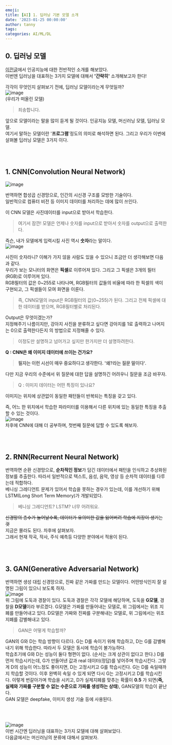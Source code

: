 ```yaml
---
emoji: 
title: [AI] 1. 딥러닝 기본 모델 소개
date: '2023-01-25 00:00:00'
author: tanny
tags: 
categories: AI/ML/DL
---
```


## 0. 딥러닝 모델
[이전글](https://tannybrown.github.io/ai/1/)에서 인공지능에 대한 전반적인 소개를 해보았다. <br>
이번엔 딥러닝을 대표하는 3가지 모델에 대해서 **'간략히'** 소개해보고자 한다! <br>


각각이 무엇인지 살펴보기 전에, 딥러닝 모델이라는게 무엇일까? <br>
![image](https://user-images.githubusercontent.com/121401159/214604573-31383ec6-316a-4329-8afc-ed26cc5b225c.png)<br>
(우리가 떠올린 모델)<br>
> 죄송합니다.

앞으로 모델이라는 말을 많이 듣게 될 것이다. 인공지능 모델, 머신러닝 모델, 딥러닝 모델. <br>
여기서 말하는 모델이란 '**프로그램**'정도의 의미로 해석하면 된다. 그리고 우리가 이번에 살펴볼 딥러닝 모델은 3가지 이다.

<br><br>
## 1. CNN(Convolution Neural Network)
![image](https://user-images.githubusercontent.com/121401159/214606928-f0a82073-ece0-4aec-809f-bec7ee9bb606.png)<br>

번역하면 합성곱 신경망으로, 인간의 시신경 구조를 모방한 기술이다.<br>
일반적으로 컴퓨터 비전 등 이미지 데이터를 처리하는 데에 많이 쓰인다.

이 CNN 모델은 사진데이터를 input으로 받아서 학습한다.
> 여기서 잠깐! 모델은 언제나 숫자를 input으로 받아서 숫자를 output으로 출력한다.


즉슨, 내가 모델에게 입력시킬 사진 역시 **숫자**라는 말이다.<br>
![image](https://user-images.githubusercontent.com/121401159/214620268-a93ffe75-9ec1-4455-8a9d-462bd0ec13e2.png)<br>

사진이 숫자라니? 이해가 가지 않을 사람도 있을 수 있으니 조금만 더 생각해보면 다음과 같다.<br>
우리가 보는 모니터의 화면은 **픽셀**로 이루어져 있다. 그리고 그 픽셀은 3개의 필터(RGB)로 이루어져 있다.<br>
RGB필터의 값은 0~255로 나타나며, RGB필터의 값들의 비율에 따라 한 픽셀의 색이 구현되고, 그 픽셀들이 모여 화면을 이룬다.
> 즉, CNN모델의 input은 RGB필터의 값(0~255)가 된다. 그리고 전체 픽셀에 대한 데이터를 받으며, RGB필터별로 처리된다.

Output은 무엇이겠는가?<br>
지정해주기 나름이지만, 강아지 사진을 분류하고 싶다면 강아지를 1로 출력하고 나머지는 0으로 출력한다든지 의 방법으로 지정해줄 수 있다.

> 이정도만 설명하고 넘어가고 싶지만 한가지만 더 설명하려한다.


**Q : CNN은 왜 이미지 데이터에 쓰이는 건가요?**

> **필자는 이런 시선이 매우 중요하다고 생각한다.   '왜?라는 질문 말이다'.**

다만 지금 우리의 수준에서 위 질문에 대한 답을 설명하긴 어려우니 질문을 조금 바꾸자.<br>

> Q : 이미지 데이터는 어떤 특징이 있나요?<br>

이미지는 위치에 상관없이 동일한 패턴들이 반복되는 특징을 갖고 있다. 

즉, 어느 한 위치에서 학습한 파라미터를 이용해서 다른 위치에 있는 동일한 특징을 추출할 수 있는 것이다.<br>
![image](https://user-images.githubusercontent.com/121401159/214611292-62b48317-3723-434d-b083-cdac3288aa1e.png) <br>
차후에 CNN에 대해 더 공부하며, 첫번째 질문에 답할 수 있도록 해보자.




<br><br>
## 2. RNN(Recurrent Neural Network)

번역하면 순환 신경망으로, **순차적인 정보**가 담긴 데이터에서 패턴을 인식하고 추상화된 정보를 추출한다.
따라서 일반적으로 텍스트, 음성, 음악, 영상 등 순차적 데이터를 다루는데 적합하다.<br>
베니싱 그레디언트 문제가 있어서 학습을 못하는 경우가 있는데, 이를 개선하기 위해 LSTM(Long Short Term Memory)가 개발되었다.<br>
> 베니싱 그레디언트? LSTM? 너무 어려워요.


~~신경망의 층수가 늘어날수록, 데이터가 유의미한 값을 잃어버려 학습에 지장이 생기는 것~~<br>
지금은 몰라도 된다. 차후에 살펴보자.<br>
그래서 현재 작곡, 작사, 주식 예측등 다양한 분야에서 적용이 된다.


<br><br>
## 3. GAN(Generative Adversarial Network)
번역하면 생성 대립 신경망으로, 진짜 같은 가짜를 만드는 모델이다.
어떤방식인지 잘 설명된 그림이 있으니 보도록 하자.<br>
![image](https://user-images.githubusercontent.com/121401159/214604094-d6d76500-f31e-485a-baab-0c2f0dd091e3.png)<br>
위 그림에 도둑과 경찰이 있다. 도둑과 경찰은 각각 모델에 해당하며, 도둑을 **G모델**, 경찰을 **D모델**이라 부르겠다.
G모델은 가짜를 만들어내는 모델로, 위 그림에서는 위조 지폐를 만들어내고 있다. D모델은 가짜와 진짜를 구분해내는 모델로, 위 그림에서는 위조 지폐를 감별해내고 있다.<br>
> GAN은 어떻게 학습할까?<br>


GAN의 G와 D는 학습 방향이 다르다. G는 D를 속이기 위해 학습하고, D는 G를 감별해내기 위해 학습한다. 따라서 두 모델은 동시에 학습이 불가능하다.<br>
학습초기에 G와 D는 성능이 둘다 형편이 없다. (순서는 크게 상관이 없다고 한다.) D를 먼저 학습시키는데, G가 만들어낸 값과 real 데이터(정답)를 넣어주며 학습시킨다. 그렇게 D의 성능이 어느정도 좋아지면, D는 고정시키고 G를 학습시킨다. G는 D를 속일때까지 학습할 것이다. 이후 완벽히 속일 수 있게 되면 다시 G는 고정시키고 D를 학습시킨다. 이렇게 번갈아가며 학습을 시키고, D가 실제지폐를 맞추는 확률이 **0.5** 가 되면(**즉, 실제와 가짜를 구분할 수 없는 수준으로 가짜를 생성하는 상태**), GAN모델의 학습이 끝난다.<br>
GAN 모델은 deepfake, 이미지 생성 기술 등에 사용된다. <br>





<br><br>

![image](https://user-images.githubusercontent.com/121401159/214604332-788f93ab-6517-4f54-9f0e-da45d967e7fe.png)<br>
이번 시간엔 딥러닝을 대표하는 3가지 모델에 대해 살펴보았다. <br>
다음글에서는 머신러닝의 분류에 대해서 살펴보자.
